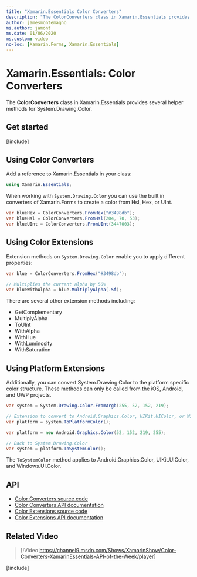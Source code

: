 ```yaml
---
title: "Xamarin.Essentials Color Converters"
description: "The ColorConverters class in Xamarin.Essentials provides several helper methods and extension methods to work with System.Drawing.Color."
author: jamesmontemagno
ms.author: jamont
ms.date: 01/06/2020
ms.custom: video
no-loc: [Xamarin.Forms, Xamarin.Essentials]
---
```


# Xamarin.Essentials: Color Converters

The **ColorConverters** class in Xamarin.Essentials provides several helper methods for System.Drawing.Color.

## Get started

[!include[](~/essentials/includes/get-started.md)]

## Using Color Converters

Add a reference to Xamarin.Essentials in your class:

```csharp
using Xamarin.Essentials;
```

When working with `System.Drawing.Color` you can use the built in converters of Xamarin.Forms to create a color from Hsl, Hex, or UInt.

```csharp
var blueHex = ColorConverters.FromHex("#3498db");
var blueHsl = ColorConverters.FromHsl(204, 70, 53);
var blueUInt = ColorConverters.FromUInt(3447003);
```

## Using Color Extensions

Extension methods on `System.Drawing.Color` enable you to apply different properties:

```csharp
var blue = ColorConverters.FromHex("#3498db");

// Multiplies the current alpha by 50%
var blueWithAlpha = blue.MultiplyAlpha(.5f);
```

There are several other extension methods including:

- GetComplementary
- MultiplyAlpha
- ToUInt
- WithAlpha
- WithHue
- WithLuminosity
- WithSaturation

## Using Platform Extensions

Additionally, you can convert System.Drawing.Color to the platform specific color structure. These methods can only be called from the iOS, Android, and UWP projects.

```csharp
var system = System.Drawing.Color.FromArgb(255, 52, 152, 219);

// Extension to convert to Android.Graphics.Color, UIKit.UIColor, or Windows.UI.Color
var platform = system.ToPlatformColor();
```

```csharp
var platform = new Android.Graphics.Color(52, 152, 219, 255);

// Back to System.Drawing.Color
var system = platform.ToSystemColor();
```

The `ToSystemColor` method applies to Android.Graphics.Color, UIKit.UIColor, and Windows.UI.Color.

## API

- [Color Converters source code](https://github.com/xamarin/Essentials/tree/main/Xamarin.Essentials/Types/ColorConverters.shared.cs)
- [Color Converters API documentation](xref:Xamarin.Essentials.ColorConverters)
- [Color Extensions source code](https://github.com/xamarin/Essentials/tree/main/Xamarin.Essentials/Types/ColorConverters.shared.cs)
- [Color Extensions API documentation](xref:Xamarin.Essentials.ColorExtensions)

## Related Video

> [!Video https://channel9.msdn.com/Shows/XamarinShow/Color-Converters-XamarinEssentials-API-of-the-Week/player]

[!include[](~/essentials/includes/xamarin-show-essentials.md)]
